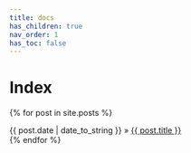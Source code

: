 ```yaml
---
title: docs
has_children: true
nav_order: 1
has_toc: false
---
```


# Index

{% for post in site.posts %}
<div>
    {{ post.date | date_to_string }} &raquo; <a href="{{ site.baseurl }}{{ post.url }}">{{ post.title }}</a>
</div>
{% endfor %}
